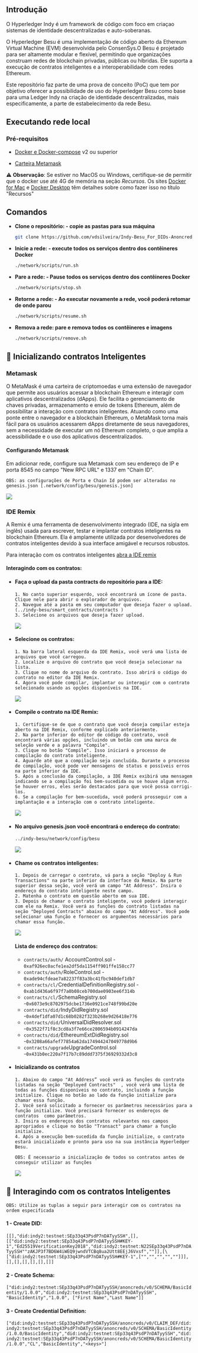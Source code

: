 

## Introdução
 O Hyperledger Indy  é um framework de código com foco em criaçao sistemas de identidade descentralizadas e auto-soberanas.

O Hyperledger Besu é uma implementação de código aberto da Ethereum Virtual Machine (EVM) desenvolvida pelo ConsenSys.O Besu é projetado para ser altamente modular e flexível, permitindo que organizações construam redes de blockchain privadas, públicas ou híbridas. Ele suporta a execução de contratos inteligentes e a interoperabilidade com redes Ethereum.

Este  repositório faz parte de uma prova de conceito (PoC) que tem por objetivo  oferecer a possibilidade de uso do Hyperledger Besu como base para uma Ledger Indy  na criação  de identidade descentralizadas, mais especificamente, a parte de estabelecimento da rede Besu. 

## Executando rede local


### Pré-requisitos

- [Docker e Docker-compose](https://docs.docker.com/compose/install/) v2 ou superior
  
- [Carteira Metamask ](https://metamask.io/) 

  
⚠️ **Observação**: Se estiver no MacOS ou Windows, certifique-se de permitir que o docker use até 4G de memória na seção _Recursos_. Os sites [Docker for Mac](https://docs.docker.com/docker-for-mac/) e [Docker Desktop](https://docs.docker.com/docker-for-windows/) têm detalhes sobre como fazer isso no título "Recursos"

## Comandos

* **Clone o repositório: - copie as pastas para sua máquina**
    ```bash
    git clone https://github.com/vdsilveira/Indy-Besu_For_DIDs-Anoncreds.git


    ```

* **Inicie a rede: - execute todos os serviços dentro dos contêineres Docker**
    ```bash
    ./network/scripts/run.sh
    ```

* **Pare a rede: - Pause todos os serviços dentro dos contêineres Docker**
    ```bash
    ./network/scripts/stop.sh
    ```

* **Retorne a rede: - Ao executar novamente a rede, você poderá retomar de onde parou**
    ```bash
    ./network/scripts/resume.sh
    ```

* **Remova a rede: pare e remova todos os contêineres e imagens**
    ```bash
    ./network/scripts/remove.sh
    ```

## 📄 Inicializando contratos Inteligentes 
 
  ### Metamask
O MetaMask é uma carteira de criptomoedas e uma extensão de navegador que permite aos usuários acessar a blockchain Ethereum e interagir com aplicativos descentralizados (dApps). Ele facilita o gerenciamento de chaves privadas, armazenamento e envio de tokens Ethereum, além de possibilitar a interação com contratos inteligentes. Atuando como uma ponte entre o navegador e a blockchain Ethereum, o MetaMask torna mais fácil para os usuários acessarem dApps diretamente de seus navegadores, sem a necessidade de executar um nó Ethereum completo, o que amplia a acessibilidade e o uso dos aplicativos descentralizados.

  #### Configurando Metamask

  Em adicionar rede, configure sua Metamask com seu endereço de IP e porta 8545 no campo "New RPC URL" e 1337 em "Chain ID".

  
   `OBS: as configurações de Porta e Chain Id podem ser alteradas no genesis.json [.network/config/besu/genesis.json]`


<img src="./img/Captura de tela de 2024-02-19 12-40-32.png">

  ### IDE Remix

  A  Remix é uma ferramenta de desenvolvimento integrado (IDE, na sigla em inglês) usada para escrever, testar e implantar contratos inteligentes na blockchain Ethereum. Ela é amplamente utilizada por desenvolvedores de contratos inteligentes devido à sua interface amigável e recursos robustos.

Para interação com os contratos inteligentes [abra a IDE remix](https://remix.ethereum.org/)

#### Interagindo com os contratos:

* #### Faça o upload da pasta contracts do repositório para a IDE:
      1. No canto superior esquerdo, você encontrará um ícone de pasta. Clique nele para abrir o explorador de arquivos.
      2. Navegue até a pasta em seu computador que deseja fazer o upload. (../indy-besu/smart_contracts/contracts )
      3. Selecione os arquivos que deseja fazer upload.

  <img src="./img/Captura de tela de 2024-02-08 08-33-58.png">

* #### Selecione os contratos:
      1. Na barra lateral esquerda da IDE Remix, você verá uma lista de arquivos que você carregou.
      2. Localize o arquivo do contrato que você deseja selecionar na lista.
      3. Clique no nome do arquivo do contrato. Isso abrirá o código do contrato no editor da IDE Remix.
      4. Agora você pode compilar, implantar ou interagir com o contrato selecionado usando as opções disponíveis na IDE.

  <img src="./img/Captura de tela de 2024-02-08 10-59-44.png">


- #### Compile o contrato na IDE Remix:

      1. Certifique-se de que o contrato que você deseja compilar esteja aberto na IDE Remix, conforme explicado anteriormente.
      2. Na parte inferior do editor de código do contrato, você encontrará várias opções, incluindo um botão com uma marca de seleção verde e a palavra "Compile".
      3. Clique no botão "Compile". Isso iniciará o processo de compilação do contrato inteligente.
      4. Aguarde até que a compilação seja concluída. Durante o processo de compilação, você pode ver mensagens de status e possíveis erros na parte inferior da IDE.
      5. Após a conclusão da compilação, a IDE Remix exibirá uma mensagem indicando se a compilação foi bem-sucedida ou se houve algum erro. Se houver erros, eles serão destacados para que você possa corrigi-los.
      6. Se a compilação for bem-sucedida, você poderá prosseguir com a implantação e a interação com o contrato inteligente.

  <img src="./img/Captura de tela de 2024-02-08 08-38-35.png">

- #### No arquivo genesis.json você   encontrará  o endereço do contrato:

    
   `../indy-besu/network/config/besu`

 
  <img src="./img/Captura de tela de 2024-02-08 08-44-37.png">
  

- #### Chame os contratos inteligentes:
   
      1. Depois de carregar o contrato, vá para a seção "Deploy & Run Transactions" na parte inferior da interface da Remix. Na parte superior dessa seção, você verá um campo "At Address". Insira o endereço do contrato inteligente neste campo.
      2. Matenha o contrato em questão aberto em sua IDE.
      3. Depois de chamar o contrato inteligente, você poderá interagir com ele na Remix. Você verá as funções do contrato listadas na seção "Deployed Contracts" abaixo do campo "At Address". Você pode selecionar uma função e fornecer os argumentos necessários para chamar essa função.



  <img src="./img/Captura de tela de 2024-02-08 08-46-25.png">

     #### Lista de endereço dos contratos:


   * `contracts/auth/`  AccountControl.sol - `0xaf926ec0acfe1ea2df5da1154ff901ffe158cc77`
   * `contracts/auth/`RoleControl.sol - `0xade94cfdeae7a82237f83a3bc41fbc940def1db7`
   * `contracts/cl/`CredentialDefinitionRegistry.sol - `0xab1d436a6f97f7a0b08ceb700dae0903ee6f314b`
   * `contracts/cl/`SchemaRegistry.sol -`0x6073e9c8702975dcbe1736e0921ce748f99bd20e`
   * `contracts/did/`IndyDidRegistry.sol -`0x4def1dfa07d1c68b0282f323b268e9d26418e776`
   * `contracts/did/`UniversalDidResolver.sol -`0x3522f71f8c3cd8a3f7e66ce2806594b0914247da`
   * `contracts/did/`EthereumExtDidRegistry.sol -`0x3208a66afef77854a62da174944247049778d9b6`
   * `contracts/upgrade`UpgradeControl.sol -`0x431b0ec220a7f17b7c89ddd7375f36929332d3c8`

  


- #### Inicializando os contratos
      1. Abaixo do campo "At Address” você verá as funções do contrato listadas na seção "Deployed Contracts"  , você verá uma lista de todas as funções disponíveis no contrato, incluindo a função initialize. Clique no botão ao lado da função initialize para chamar essa função.
      2. Você será solicitado a fornecer os parâmetros necessários para a função initialize. Você precisará fornecer os endereços de contratos  como parâmetros.
      3. Insira os endereços dos contratos relevantes nos campos apropriados e clique no botão "Transact" para chamar a função initialize.
      4. Após a execução bem-sucedida da função initialize, o contrato estará inicializado e pronto para uso na sua instância Hyperledger Besu.
   `OBS: É necessario a inicialização de todos so contratos antes de conseguir utilizar as funções`

  <img src="./img/Captura de tela de 2024-02-08 09-00-04.png">




##  🔗 Interagindo com os  contratos Inteligentes 

   `OBS: Utilize as tuplas a seguir para interagir com os contratos na ordem especificada`
#### 1 - Create DID:


 `[[],"did:indy2:testnet:SEp33q43PsdP7nDATyySSH",[],[["did:indy2:testnet:SEp33q43PsdP7nDATyySSH#KEY-1","Ed25519VerificationKey2018","did:indy2:testnet:N22SEp33q43PsdP7nDATyySSH""zAKJP3f7BD6W4iWEQ9jwndVTCBq8ua2Utt8EEjJ6Vxsf",""]],[\["did:indy2:testnet:SEp33q43PsdP7nDATyySSH#KEY-1",["","","","",""]]],[],[],[],[],[],[]]`


#### 2 - Create Schema:

`["did:indy2:testnet:SEp33q43PsdP7nDATyySSH/anoncreds/v0/SCHEMA/BasicIdentity/1.0.0","did:indy2:testnet:SEp33q43PsdP7nDATyySSH", "BasicIdentity","1.0.0", ["First Name","Last Name"]]`

#### 3 - Create Credential Definition:

`["did:indy2:testnet:SEp33q43PsdP7nDATyySSH/anoncreds/v0/CLAIM_DEF/did:indy2:testnet:SEp33q43PsdP7nDATyySSH/anoncreds/v0/SCHEMA/BasicIdentity/1.0.0/BasicIdentity","did:indy2:testnet:SEp33q43PsdP7nDATyySSH","did:indy2:testnet:SEp33q43PsdP7nDATyySSH/anoncreds/v0/SCHEMA/BasicIdentity/1.0.0","CL","BasicIdentity","<keys>"]`









 
